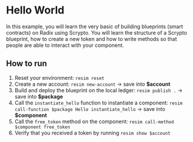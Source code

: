 # Hello World
In this example, you will learn the very basic of building blueprints (smart contracts) on Radix using Scrypto. You will learn the structure of a Scrypto blueprint, how to create a new token and how to write methods so that people are able to interact with your component.

## How to run
1. Reset your environment: `resim reset`
1. Create a new account: `resim new-account` -> save into **$account**
1. Build and deploy the blueprint on the local ledger: `resim publish .` -> save into **$package**
1. Call the `instantiate_hello` function to instantiate a component: `resim call-function $package Hello instantiate_hello` -> save into **$component**
1. Call the `free_token` method on the component: `resim call-method $component free_token`
1. Verify that you received a token by running `resim show $account`
